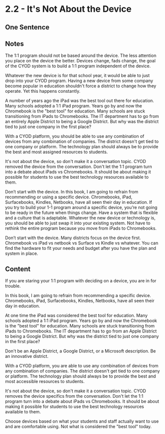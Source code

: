# 2.2 - It's Not About the Device

## One Sentence

## Notes
The 1:1 program should not be based around the device. The less attention you place on the device the better. Devices change, fads change, the goal of the CYOD system is to build a 1:1 program independent of the device.

Whatever the new device is for that school year, it would be able to just drop into your CYOD program. Having a new device from some company become popular in education shouldn't force a district to change how they operate. Yet this happens constantly.

A number of years ago the iPad was the best tool out there for education. Many schools adopted a 1:1 iPad program. Years go by and now the Chromebook is the "best tool" for education. Many schools are stuck transitioning from iPads to Chromebooks. The IT department has to go from an entirely Apple District to being a Google District. But why was the district tied to just one company in the first place?

With a CYOD platform, you should be able to use any combination of devices from any combination of companies. The district doesn't get tied to one company or platform. The technology plan should always be to provide the best and most assigned resources to students.

It's not about the device, so don't make it a conversation topic. CYOD removed the device from the conversation. Don't let the 1:1 program turn into a debate about iPads vs Chromebooks. It should be about making it possible for students to use the best technology resources available to them.

Don’t start with the device. In this book, I am going to refrain from recommending or using a specific device. Chromebooks, iPad, Surfacebooks, Kindles, Netbooks, have all seen their day in education. If you try to build your 1-1 program around a specific device, you’re not going to be ready in the future when things change. Have a system that is flexible and a culture that is adaptable. Whatever the new device or technology is, you should be able to just swap it into your existing system. Not have to rethink the entire program because you move from iPads to Chromebooks. 

Don’t start with the device. Many districts focus on the device first. Chromebook vs iPad vs netbook vs Surface vs Kindle vs whatever. You can find the hardware to fit your needs and budget after you have the plan and system in place. 

## Content
If you are staring your 1:1 program with deciding on a device, you are in for trouble. 

In this book, I am going to refrain from recommending a specific device. Chromebooks, iPad, Surfacebooks, Kindles, Netbooks, have all seen their day in education. 

At one time the iPad was considered the best tool for education. Many schools adopted a 1:1 iPad program. Years go by and now the Chromebook is the "best tool" for education. Many schools are stuck transitioning from iPads to Chromebooks. The IT department has to go from an Apple District to being a Google District. But why was the district tied to just one company in the first place?

Don't be an Apple District, a Google District, or a Microsoft description. Be an innovative district. 

With a CYOD platform, you are able to use any combination of devices from any combination of companies. The district doesn't get tied to one company or platform. The technology plan should always be to provide the best and most accessible resources to students.

It's not about the device, so don't make it a conversation topic. CYOD removes the device specifics from the conversation. Don't let the 1:1 program turn into a debate about iPads vs Chromebooks. It should be about making it possible for students to use the best technology resources available to them.

Choose devices based on what your students and staff actually want to use and are comfortable using. Not what is considered the "best tool" today. 